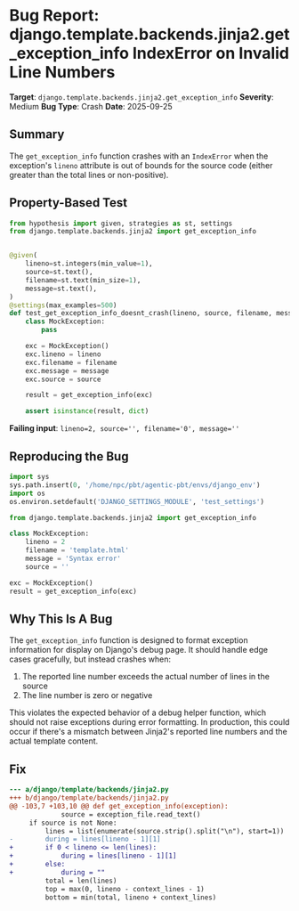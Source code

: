 # Bug Report: django.template.backends.jinja2.get_exception_info IndexError on Invalid Line Numbers

**Target**: `django.template.backends.jinja2.get_exception_info`
**Severity**: Medium
**Bug Type**: Crash
**Date**: 2025-09-25

## Summary

The `get_exception_info` function crashes with an `IndexError` when the exception's `lineno` attribute is out of bounds for the source code (either greater than the total lines or non-positive).

## Property-Based Test

```python
from hypothesis import given, strategies as st, settings
from django.template.backends.jinja2 import get_exception_info


@given(
    lineno=st.integers(min_value=1),
    source=st.text(),
    filename=st.text(min_size=1),
    message=st.text(),
)
@settings(max_examples=500)
def test_get_exception_info_doesnt_crash(lineno, source, filename, message):
    class MockException:
        pass

    exc = MockException()
    exc.lineno = lineno
    exc.filename = filename
    exc.message = message
    exc.source = source

    result = get_exception_info(exc)

    assert isinstance(result, dict)
```

**Failing input**: `lineno=2, source='', filename='0', message=''`

## Reproducing the Bug

```python
import sys
sys.path.insert(0, '/home/npc/pbt/agentic-pbt/envs/django_env')
import os
os.environ.setdefault('DJANGO_SETTINGS_MODULE', 'test_settings')

from django.template.backends.jinja2 import get_exception_info

class MockException:
    lineno = 2
    filename = 'template.html'
    message = 'Syntax error'
    source = ''

exc = MockException()
result = get_exception_info(exc)
```

## Why This Is A Bug

The `get_exception_info` function is designed to format exception information for display on Django's debug page. It should handle edge cases gracefully, but instead crashes when:
1. The reported line number exceeds the actual number of lines in the source
2. The line number is zero or negative

This violates the expected behavior of a debug helper function, which should not raise exceptions during error formatting. In production, this could occur if there's a mismatch between Jinja2's reported line numbers and the actual template content.

## Fix

```diff
--- a/django/template/backends/jinja2.py
+++ b/django/template/backends/jinja2.py
@@ -103,7 +103,10 @@ def get_exception_info(exception):
             source = exception_file.read_text()
     if source is not None:
         lines = list(enumerate(source.strip().split("\n"), start=1))
-        during = lines[lineno - 1][1]
+        if 0 < lineno <= len(lines):
+            during = lines[lineno - 1][1]
+        else:
+            during = ""
         total = len(lines)
         top = max(0, lineno - context_lines - 1)
         bottom = min(total, lineno + context_lines)
```